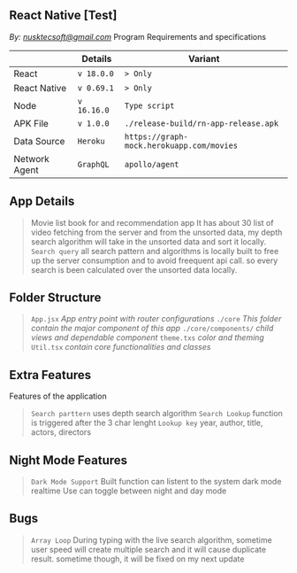 ## React Native [Test]
*By: nusktecsoft@gmail.com*
Program Requirements and specifications

|                |Details                          |Variant                        |
|----------------|-------------------------------|-----------------------------|
|React|`v 18.0.0`            |`> Only`            |
|React Native          |`v 0.69.1`            |`> Only`            |
|Node          |`v 16.16.0`|`Type script` | `TSX`|
|APK File         |`v 1.0.0`|`./release-build/rn-app-release.apk`|
|Data Source          |`Heroku`|`https://graph-mock.herokuapp.com/movies`|
|Network Agent          |`GraphQL`|`apollo/agent`|

## App Details
> Movie list book for and recommendation app
> It has about 30 list of video fetching from the server and from the unsorted data, my depth search algorithm will take in the unsorted data and sort it locally.
> `Search query` all search pattern and algorithms is locally built to free up the server consumption and to avoid freequent api call. so every search is been calculated over the unsorted data locally.

## Folder Structure
> `App.jsx` *App entry point with router configurations*
> `./core` *This folder contain the major component of this app*
`./core/components/` *child views and dependable component*
>`theme.txs` *color and theming*
>`Util.tsx` *contain core functionalities and classes*


## Extra Features
Features of the application
> `Search parttern` uses depth search algorithm
>`Search Lookup` function is triggered after the 3 char lenght
>`Lookup key` year, author, title, actors, directors


## Night Mode Features
>`Dark Mode Support`
>Built function can listent to the system dark mode realtime
>Use can toggle between night and day mode

## Bugs
>`Array Loop`
>During typing with the live search algorithm, sometime user speed will create multiple search and it will cause duplicate result.
>sometime though, it will be fixed on my next update

